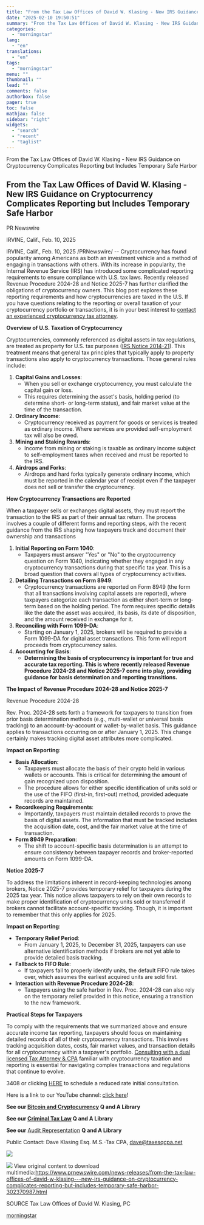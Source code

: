 ```yaml
---
title: "From the Tax Law Offices of David W. Klasing - New IRS Guidance on Cryptocurrency Complicates Reporting but Includes Temporary Safe Harbor"
date: "2025-02-10 19:50:51"
summary: "From the Tax Law Offices of David W. Klasing - New IRS Guidance on Cryptocurrency Complicates Reporting but Includes Temporary Safe Harbor From the Tax Law Offices of David W. Klasing - New IRS Guidance on Cryptocurrency Complicates Reporting but Includes Temporary Safe Harbor PR Newswire IRVINE, Calif., Feb. 10,..."
categories:
  - "morningstar"
lang:
  - "en"
translations:
  - "en"
tags:
  - "morningstar"
menu: ""
thumbnail: ""
lead: ""
comments: false
authorbox: false
pager: true
toc: false
mathjax: false
sidebar: "right"
widgets:
  - "search"
  - "recent"
  - "taglist"
---
```


From the Tax Law Offices of David W. Klasing - New IRS Guidance on Cryptocurrency Complicates Reporting but Includes Temporary Safe Harbor

From the Tax Law Offices of David W. Klasing - New IRS Guidance on Cryptocurrency Complicates Reporting but Includes Temporary Safe Harbor
------------------------------------------------------------------------------------------------------------------------------------------

PR Newswire

IRVINE, Calif., Feb. 10, 2025


IRVINE, Calif., Feb. 10, 2025 /PRNewswire/ -- Cryptocurrency has found popularity among Americans as both an investment vehicle and a method of engaging in transactions with others. With its increase in popularity, the Internal Revenue Service (IRS) has introduced some complicated reporting requirements to ensure compliance with U.S. tax laws. Recently released Revenue Procedure 2024-28 and Notice 2025-7 has further clarified the obligations of cryptocurrency owners. This blog post explores these reporting requirements and how cryptocurrencies are taxed in the U.S. If you have questions relating to the reporting or overall taxation of your cryptocurrency portfolio or transactions, it is in your best interest to [contact an experienced cryptocurrency tax attorney](https://c212.net/c/link/?t=0&l=en&o=4357539-1&h=527897982&u=https%3A%2F%2Fklasing-associates.com%2Ftax-attorney%2Fcryptocurrency%2F&a=contact+an+experienced+cryptocurrency+tax+attorney).

**Overview of U.S. Taxation of Cryptocurrency**

Cryptocurrencies, commonly referenced as digital assets in tax regulations, are treated as property for U.S. tax purposes ([IRS Notice 2014-21](https://c212.net/c/link/?t=0&l=en&o=4357539-1&h=1974978078&u=https%3A%2F%2Fklasing-associates.com%2Fquestion%2Fbitcoin%2Firs-treat-bitcoin%2F&a=IRS+Notice+2014-21)). This treatment means that general tax principles that typically apply to property transactions also apply to cryptocurrency transactions. Those general rules include:

1. **Capital Gains and Losses**:
   * When you sell or exchange cryptocurrency, you must calculate the capital gain or loss.
   * This requires determining the asset's basis, holding period (to determine short- or long-term status), and fair market value at the time of the transaction.
2. **Ordinary Income**:
   * Cryptocurrency received as payment for goods or services is treated as ordinary income. Where services are provided self-employment tax will also be owed.
3. **Mining and Staking Rewards**:
   * Income from mining or staking is taxable as ordinary income subject to self-employment taxes when received and must be reported to the IRS.
4. **Airdrops and Forks**:
   * Airdrops and hard forks typically generate ordinary income, which must be reported in the calendar year of receipt even if the taxpayer does not sell or transfer the cryptocurrency.

**How Cryptocurrency Transactions are Reported**

When a taxpayer sells or exchanges digital assets, they must report the transaction to the IRS as part of their annual tax return. The process involves a couple of different forms and reporting steps, with the recent guidance from the IRS shaping how taxpayers track and document their ownership and transactions

1. **Initial Reporting on Form 1040**:
   * Taxpayers must answer "Yes" or "No" to the cryptocurrency question on Form 1040, indicating whether they engaged in any cryptocurrency transactions during that specific tax year. This is a broad question that covers all types of cryptocurrency activities.
2. **Detailing Transactions on Form 8949**:
   * Cryptocurrency transactions are reported on Form 8949 (the form that all transactions involving capital assets are reported), where taxpayers categorize each transaction as either short-term or long-term based on the holding period. The form requires specific details like the date the asset was acquired, its basis, its date of disposition, and the amount received in exchange for it.
3. **Reconciling with Form 1099-DA**:
   * Starting on January 1, 2025, brokers will be required to provide a Form 1099-DA for digital asset transactions. This form will report proceeds from cryptocurrency sales.
4. **Accounting for Basis**:
   * **Determining the basis of cryptocurrency is important for true and accurate tax reporting. This is where recently released Revenue Procedure 2024-28 and Notice 2025-7 come into play, providing guidance for basis determination and reporting transitions.**

**The Impact of Revenue Procedure 2024-28 and Notice 2025-7**

Revenue Procedure 2024-28

Rev. Proc. 2024-28 sets forth a framework for taxpayers to transition from prior basis determination methods (e.g., multi-wallet or universal basis tracking) to an account-by-account or wallet-by-wallet basis. This guidance applies to transactions occurring on or after January 1, 2025. This change certainly makes tracking digital asset attributes more complicated.

**Impact on Reporting**:

* **Basis Allocation**:
  + Taxpayers must allocate the basis of their crypto held in various wallets or accounts. This is critical for determining the amount of gain recognized upon disposition.
  + The procedure allows for either specific identification of units sold or the use of the FIFO (first-in, first-out) method, provided adequate records are maintained.
* **Recordkeeping Requirements**:
  + Importantly, taxpayers must maintain detailed records to prove the basis of digital assets. The information that must be tracked includes the acquisition date, cost, and the fair market value at the time of transaction.
* **Form 8949 Preparation**:
  + The shift to account-specific basis determination is an attempt to ensure consistency between taxpayer records and broker-reported amounts on Form 1099-DA.

**Notice 2025-7**

To address the limitations inherent in record-keeping technologies among brokers, Notice 2025-7 provides temporary relief for taxpayers during the 2025 tax year. This notice allows taxpayers to rely on their own records to make proper identification of cryptocurrency units sold or transferred if brokers cannot facilitate account-specific tracking. Though, it is important to remember that this only applies for 2025.

**Impact on Reporting**:

* **Temporary Relief Period**:
  + From January 1, 2025, to December 31, 2025, taxpayers can use alternative identification methods if brokers are not yet able to provide detailed basis tracking.
* **Fallback to FIFO Rule**:
  + If taxpayers fail to properly identify units, the default FIFO rule takes over, which assumes the earliest acquired units are sold first.
* **Interaction with Revenue Procedure 2024-28**:
  + Taxpayers using the safe harbor in Rev. Proc. 2024-28 can also rely on the temporary relief provided in this notice, ensuring a transition to the new framework.

**Practical Steps for Taxpayers**

To comply with the requirements that we summarized above and ensure accurate income tax reporting, taxpayers should focus on maintaining detailed records of all of their cryptocurrency transactions. This involves tracking acquisition dates, costs, fair market values, and transaction details for all cryptocurrency within a taxpayer's portfolio. [Consulting with a dual licensed Tax Attorney & CPA](https://c212.net/c/link/?t=0&l=en&o=4357539-1&h=3682701891&u=https%3A%2F%2Fklasing-associates.com%2Ftax-attorney%2Fcryptocurrency%2Fbitcoin%2F&a=Consulting+with+a+dual+licensed+Tax+Attorney+%26+CPA) familiar with cryptocurrency taxation and reporting is essential for navigating complex transactions and regulations that continue to evolve.

3408 or clicking [HERE](https://c212.net/c/link/?t=0&l=en&o=4357539-1&h=4006767566&u=https%3A%2F%2Fklasing-associates.com%2Fcontact-us%2F&a=HERE) to schedule a reduced rate initial consultation.

Here is a link to our YouTube channel: [click here](https://c212.net/c/link/?t=0&l=en&o=4357539-1&h=3503479119&u=https%3A%2F%2Fc212.net%2Fc%2Flink%2F%3Ft%3D0%26l%3Den%26o%3D4345487-1%26h%3D1265370623%26u%3Dhttps%253A%252F%252Fwww.youtube.com%252Fchannel%252FUCfFcepyYW4J7IGhExIlEBCA%252Ffeed%26a%3Dclick%2Bhere&a=click+here)!

**See our [Bitcoin and Cryptocurrency](https://c212.net/c/link/?t=0&l=en&o=4357539-1&h=1019025218&u=https%3A%2F%2Fklasing-associates.com%2Ftopics%2Fbitcoin%2F&a=Bitcoin+and+Cryptocurrency) Q and A Library** 

**See our [Criminal Tax Law](https://c212.net/c/link/?t=0&l=en&o=4357539-1&h=2483878478&u=https%3A%2F%2Fklasing-associates.com%2Ftopics%2Fcriminal-tax-representation-faq%2F&a=Criminal+Tax+Law) Q and A Library** 

**See our** [Audit Representation](https://c212.net/c/link/?t=0&l=en&o=4357539-1&h=2055969618&u=https%3A%2F%2Fklasing-associates.com%2Ftopics%2Faudit-representation-faq%2F&a=Audit+Representation) **Q and A Library**

Public Contact: Dave Klasing Esq. M.S.-Tax CPA, [dave@taxesqcpa.net](mailto:dave@taxesqcpa.net)

[![](https://mma.prnewswire.com/media/656161/Klasing_Tax_v2_Logo.jpg)](https://mma.prnewswire.com/media/656161/Klasing_Tax_v2_Logo.html)

 ![](https://c212.net/c/img/favicon.png?sn=LA13972&sd=2025-02-10) View original content to download multimedia:<https://www.prnewswire.com/news-releases/from-the-tax-law-offices-of-david-w-klasing---new-irs-guidance-on-cryptocurrency-complicates-reporting-but-includes-temporary-safe-harbor-302370987.html>

SOURCE Tax Law Offices of David W. Klasing, PC

[morningstar](https://www.morningstar.com/news/pr-newswire/20250210la13972/from-the-tax-law-offices-of-david-w-klasing-new-irs-guidance-on-cryptocurrency-complicates-reporting-but-includes-temporary-safe-harbor)
